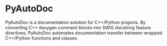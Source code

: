 # PyAutoDoc
PyAutoDoc is a documentation solution for C++/Python projects. By converting C++ doxygen comment blocks into
SWIG docstring feature directives, PyAutoDoc automates documentation transfer between wrapped C++/Python
functions and classes.
